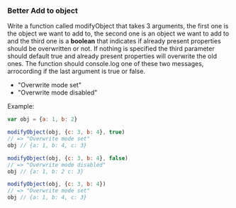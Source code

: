 ### Better Add to object

Write a function called modifyObject that takes 3 arguments, the first one is the object we want to add to, the second one is an object we want to add to and the third one is a **boolean** that indicates if already present properties should be overwritten or not. If nothing is specified the third parameter should default true and already present properties will overwrite the old ones.
The function should console.log one of these two messages, arrocording if the last argument is true or false.
- "Overwrite mode set"
- "Overwrite mode disabled" 

Example:

```jsx
var obj = {a: 1, b: 2}

modifyObject(obj, {c: 3, b: 4}, true)
// => "Overwrite mode set"
obj // {a: 1, b: 4, c: 3}

modifyObject(obj, {c: 3, b: 4}, false)
// => "Overwrite mode disabled"
obj // {a: 1, b: 2 c: 3}

modifyObject(obj, {c: 3, b: 4})
// => "Overwrite mode set"
obj // {a: 1, b: 4, c: 3}

```
